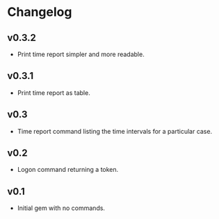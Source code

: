 # Changelog

## v0.3.2
- Print time report simpler and more readable.

## v0.3.1
- Print time report as table.

## v0.3
- Time report command listing the time intervals for a particular case.

## v0.2
- Logon command returning a token.

## v0.1
- Initial gem with no commands.
